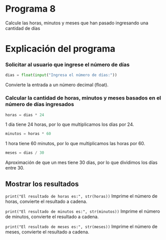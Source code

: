 # Programa 8
Calcule las horas, minutos y meses que han pasado ingresando una cantidad de días
# Explicación del programa

### Solicitar al usuario que ingrese el número de días
```python
dias = float(input("Ingresa el número de días:"))
```
Convierte la entrada a un número decimal (float).

### Calcular la cantidad de horas, minutos y meses basados en el número de días ingresados

```python
horas = dias * 24 
```
 1 día tiene 24 horas, por lo que multiplicamos los días por 24.

```python
minutos = horas * 60
```
 1 hora tiene 60 minutos, por lo que multiplicamos las horas por 60.

```python
meses = dias / 30  
```
 Aproximación de que un mes tiene 30 días, por lo que dividimos los días entre 30.

## Mostrar los resultados
``print("El resultado de horas es:", str(horas))``   Imprime el número de horas, convierte el resultado a cadena.

``print("El resultado de minutos es:", str(minutos))``   Imprime el número de minutos, convierte el resultado a cadena.

``print("El resultado de meses es:", str(meses))``   Imprime el número de meses, convierte el resultado a cadena.

